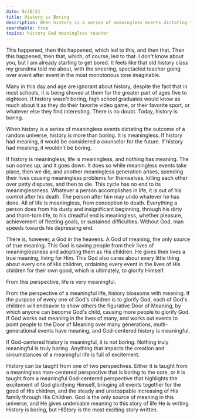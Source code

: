 ```yaml
---
date: 9/20/21
title: History is Boring
description: When history is a series of meaningless events dictating the outcome of a random universe, history is more than boring.
searchable: true
topics: history God meaningless teacher
---
```


This happened, then this happened, which led to this, and then that.  Then this happened, then that, which, of course, led to that.  I don't know about you, but I am already starting to get bored.  It feels like that old history class my grandma told me about, with the sneering, spectacled teacher going over event after event in the most monotonous tone imaginable.

Many in this day and age are ignorant about history, despite the fact that in most schools, it is being shoved at them for the greater part of ages five to eighteen.  If history wasn't boring, high school graduates would know as much about it as they do their favorite video game, or their favorite sport, or whatever else they find interesting.  There is no doubt.  Today, history is boring.

When history is a series of meaningless events dictating the outcome of a random universe, history is more than boring.  It is meaningless.  If history had meaning, it would be considered a counselor for the future.  If history had meaning, it wouldn't be boring.

If history is meaningless, life is meaningless, and nothing has meaning.  The sun comes up, and it goes down.  It does so while meaningless events take place, then we die, and another meaningless generation arises, spending their lives causing meaningless problems for themselves, killing each other over petty disputes, and then to die.  This cycle has no end to its meaninglessness.  Whatever a person accomplishes in life, it is out of his control after his death.  The person after him may undo whatever he has done.  All of life is meaningless, from conception to death.  Everything a person does from his dusty and insignificant beginning, through his dirty and thorn-torn life, to his dreadful end is meaningless, whether pleasure, achievement of fleeting goals, or sustained difficulties.  Without God, man speeds towards his depressing end.

There is, however, a God in the heavens.  A God of meaning, the only source of true meaning.  This God is saving people from their lives of meaninglessness and adopting them as His children.  He gives their lives a true meaning, living for Him.  This God also cares about every little thing about every one of His children, ordaining every event in the lives of His children for their own good, which is ultimately, to glorify Himself.

From this perspective, life is very meaningful.

From the perspective of a meaningful life, history blossoms with meaning.  If the purpose of every one of God's children is to glorify God, each of God's children will endeavor to show others the figurative Door of Meaning, by which anyone can become God's child, causing more people to glorify God.  If God works out meaning in the lives of many, and works out events to point people to the Door of Meaning over many generations, multi-generational events have meaning, and God-centered history is meaningful.

If God-centered history is meaningful, it is not boring.  Nothing truly meaningful is truly boring.  Anything that impacts the creation and circumstances of a meaningful life is full of excitement.

History can be taught from one of two perspectives.  Either it is taught from a meaningless man-centered perspective that is boring to the core, or it is taught from a meaningful God-centered perspective that highlights the excitement of God glorifying Himself, bringing all events together for the good of His children, and the steady and unstoppable increasing of His family through His Children.  God is the only source of meaning in this universe, and He gives undeniable meaning to this story of life He is writing.  History is boring, but HIStory is the most exciting story written.
